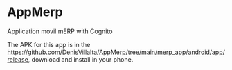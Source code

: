 # AppMerp
Application movil mERP with Cognito


The APK for this app is in the https://github.com/DenisVillalta/AppMerp/tree/main/merp_app/android/app/release, download and install in your phone.
